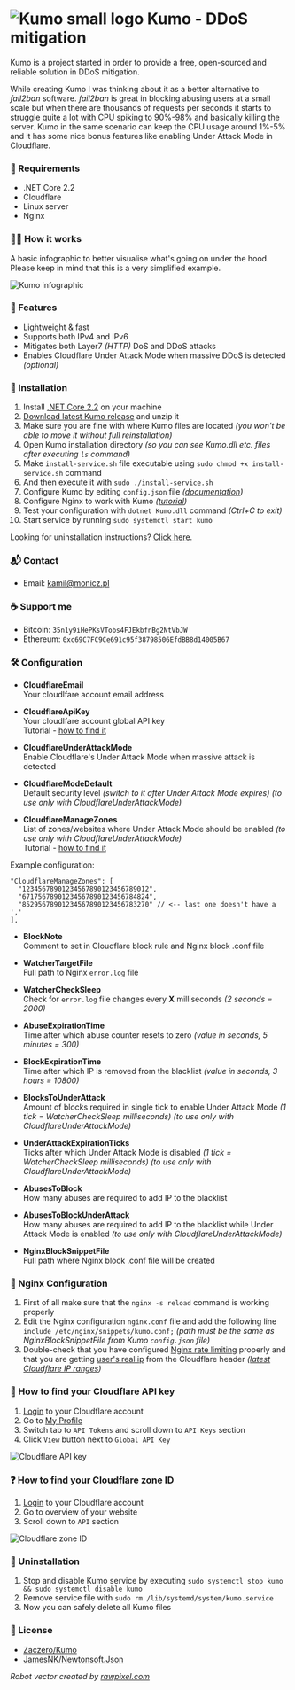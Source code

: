 # ![Kumo small logo](https://github.com/Zaczero/Kumo/blob/master/images/KumoSmall.png) Kumo - DDoS mitigation

Kumo is a project started in order to provide a free, open-sourced and reliable solution in DDoS mitigation.

While creating Kumo I was thinking about it as a better alternative to *fail2ban* software.
*fail2ban* is great in blocking abusing users at a small scale but when there are thousands of requests per seconds it starts to struggle quite a lot with CPU spiking to 90%-98% and basically killing the server.
Kumo in the same scenario can keep the CPU usage around 1%-5% and it has some nice bonus features like enabling Under Attack Mode in Cloudflare.

### 🔴 Requirements

* .NET Core 2.2
* Cloudflare
* Linux server
* Nginx

### 👨‍💻 How it works

A basic infographic to better visualise what's going on under the hood.  
Please keep in mind that this is a very simplified example.

![Kumo infographic](https://github.com/Zaczero/Kumo/blob/master/images/KumoInfo.png)

### 🎡 Features

* Lightweight & fast
* Supports both IPv4 and IPv6
* Mitigates both Layer7 *(HTTP)* DoS and DDoS attacks
* Enables Cloudflare Under Attack Mode when massive DDoS is detected *(optional)*

### 🏁 Installation

1. Install [.NET Core 2.2](https://dotnet.microsoft.com/download/linux-package-manager/ubuntu18-04/runtime-2.2.0) on your machine
2. [Download latest Kumo release](https://github.com/Zaczero/Kumo/releases/latest) and unzip it
3. Make sure you are fine with where Kumo files are located *(you won't be able to move it without full reinstallation)*
4. Open Kumo installation directory *(so you can see Kumo.dll etc. files after executing `ls` command)*
5. Make `install-service.sh` file executable using `sudo chmod +x install-service.sh` command
6. And then execute it with `sudo ./install-service.sh`
7. Configure Kumo by editing `config.json` file *([documentation](#configuration))*
8. Configure Nginx to work with Kumo *([tutorial](#nginx-configuration))*
9. Test your configuration with `dotnet Kumo.dll` command *(Ctrl+C to exit)*
10. Start service by running `sudo systemctl start kumo`

Looking for uninstallation instructions? [Click here](#uninstallation).

### 📬 Contact

* Email: kamil@monicz.pl

### ☕ Support me

* Bitcoin: `35n1y9iHePKsVTobs4FJEkbfnBg2NtVbJW`
* Ethereum: `0xc69C7FC9Ce691c95f38798506EfdBB8d14005B67`

### 🛠️ Configuration

* **CloudflareEmail**  
Your cloudlfare account email address

* **CloudflareApiKey**  
Your cloudlfare account global API key  
Tutorial - [how to find it](#how-to-find-your-cloudflare-api-key)

* **CloudflareUnderAttackMode**  
Enable Cloudflare's Under Attack Mode when massive attack is detected

* **CloudflareModeDefault**  
Default security level *(switch to it after Under Attack Mode expires)* *(to use only with CloudflareUnderAttackMode)*

* **CloudflareManageZones**  
List of zones/websites where Under Attack Mode should be enabled *(to use only with CloudflareUnderAttackMode)*  
Tutorial - [how to find it](#how-to-find-your-cloudflare-zone-id)

Example configuration:
```json-with-comments
"CloudflareManageZones": [
  "12345678901234567890123456789012",
  "67175678901234567890123456784824",
  "85295678901234567890123456783270" // <-- last one doesn't have a ','
],
```

* **BlockNote**  
Comment to set in Cloudflare block rule and Nginx block .conf file

* **WatcherTargetFile**  
Full path to Nginx `error.log` file

* **WatcherCheckSleep**  
Check for `error.log` file changes every **X** milliseconds *(2 seconds = 2000)*

* **AbuseExpirationTime**  
Time after which abuse counter resets to zero *(value in seconds, 5 minutes = 300)*

* **BlockExpirationTime**  
Time after which IP is removed from the blacklist *(value in seconds, 3 hours = 10800)*

* **BlocksToUnderAttack**  
Amount of blocks required in single tick to enable Under Attack Mode *(1 tick = WatcherCheckSleep milliseconds)* *(to use only with CloudflareUnderAttackMode)*

* **UnderAttackExpirationTicks**  
Ticks after which Under Attack Mode is disabled *(1 tick = WatcherCheckSleep milliseconds)* *(to use only with CloudflareUnderAttackMode)*

* **AbusesToBlock**  
How many abuses are required to add IP to the blacklist

* **AbusesToBlockUnderAttack**  
How many abuses are required to add IP to the blacklist while Under Attack Mode is enabled *(to use only with CloudflareUnderAttackMode)*

* **NginxBlockSnippetFile**  
Full path where Nginx block .conf file will be created

### 🔧 Nginx Configuration

1. First of all make sure that the `nginx -s reload` command is working properly
2. Edit the Nginx configuration `nginx.conf` file and add the following line `include /etc/nginx/snippets/kumo.conf;`
   *(path must be the same as *NginxBlockSnippetFile* from Kumo `config.json` file)*
3. Double-check that you have configured [Nginx rate limiting](https://www.nginx.com/blog/rate-limiting-nginx/) properly
   and that you are getting [user's real ip](https://www.mysterydata.com/how-to-get-the-real-ip-address-using-cloudflare-and-nginx-cwp-centos-web-panel/) from the Cloudflare header
   *([latest Cloudflare IP ranges](https://www.cloudflare.com/ips/))*

### 🤔 How to find your Cloudflare API key

1. [Login](https://dash.cloudflare.com/) to your Cloudflare account
2. Go to [My Profile](https://www.cloudflare.com/a/account/my-account)
3. Switch tab to `API Tokens` and scroll down to `API Keys` section
4. Click `View` button next to `Global API Key`

![Cloudflare API key](https://github.com/Zaczero/Kumo/blob/master/images/CloudflareApiKey.png)

### ❓ How to find your Cloudflare zone ID

1. [Login](https://dash.cloudflare.com/) to your Cloudflare account
2. Go to overview of your website
3. Scroll down to `API` section

![Cloudflare zone ID](https://github.com/Zaczero/Kumo/blob/master/images/CloudflareZoneId.png)

### 👋 Uninstallation

1. Stop and disable Kumo service by executing `sudo systemctl stop kumo && sudo systemctl disable kumo`
2. Remove service file with `sudo rm /lib/systemd/system/kumo.service`
3. Now you can safely delete all Kumo files

### 📃 License

* [Zaczero/Kumo](https://github.com/Zaczero/Kumo/blob/master/LICENSE)
* [JamesNK/Newtonsoft.Json](https://github.com/JamesNK/Newtonsoft.Json/blob/master/LICENSE.md)

*Robot vector created by [rawpixel.com](https://rawpixel.com)*
